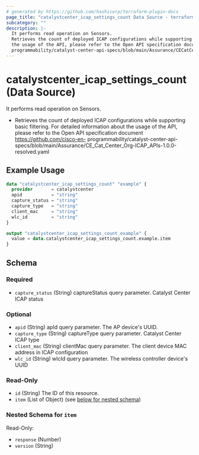 ```yaml
---
# generated by https://github.com/hashicorp/terraform-plugin-docs
page_title: "catalystcenter_icap_settings_count Data Source - terraform-provider-catalystcenter"
subcategory: ""
description: |-
  It performs read operation on Sensors.
  Retrieves the count of deployed ICAP configurations while supporting basic filtering. For detailed information about
  the usage of the API, please refer to the Open API specification document https://github.com/cisco-en-
  programmability/catalyst-center-api-specs/blob/main/Assurance/CECatCenterOrg-ICAPAPIs-1.0.0-resolved.yaml
---
```


# catalystcenter_icap_settings_count (Data Source)

It performs read operation on Sensors.

- Retrieves the count of deployed ICAP configurations while supporting basic filtering. For detailed information about
the usage of the API, please refer to the Open API specification document https://github.com/cisco-en-
programmability/catalyst-center-api-specs/blob/main/Assurance/CE_Cat_Center_Org-ICAP_APIs-1.0.0-resolved.yaml

## Example Usage

```terraform
data "catalystcenter_icap_settings_count" "example" {
  provider       = catalystcenter
  apid           = "string"
  capture_status = "string"
  capture_type   = "string"
  client_mac     = "string"
  wlc_id         = "string"
}

output "catalystcenter_icap_settings_count_example" {
  value = data.catalystcenter_icap_settings_count.example.item
}
```

<!-- schema generated by tfplugindocs -->
## Schema

### Required

- `capture_status` (String) captureStatus query parameter. Catalyst Center ICAP status

### Optional

- `apid` (String) apId query parameter. The AP device's UUID.
- `capture_type` (String) captureType query parameter. Catalyst Center ICAP type
- `client_mac` (String) clientMac query parameter. The client device MAC address in ICAP configuration
- `wlc_id` (String) wlcId query parameter. The wireless controller device's UUID

### Read-Only

- `id` (String) The ID of this resource.
- `item` (List of Object) (see [below for nested schema](#nestedatt--item))

<a id="nestedatt--item"></a>
### Nested Schema for `item`

Read-Only:

- `response` (Number)
- `version` (String)
